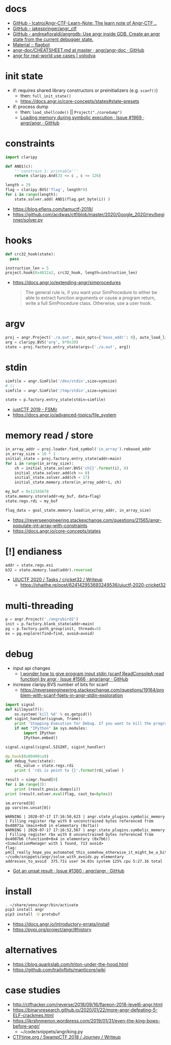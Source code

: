 # docs

- [GitHub \- lcatro/Angr\-CTF\-Learn\-Note: The learn note of Angr\-CTF \.\.](https://github.com/lcatro/Angr-CTF-Learn-Note)
- [GitHub \- jakespringer/angr\_ctf](https://github.com/jakespringer/angr_ctf)
- [GitHub \- andreafioraldi/angrgdb: Use angr inside GDB\. Create an angr state from the current debugger state\.](https://github.com/andreafioraldi/angrgdb)
- [Material :: flagbot](https://flagbot.ch/material/#lesson-5-constraint-solving-and-symbolic-execution-13-april-2020)
- [angr\-doc/CHEATSHEET\.md at master · angr/angr\-doc · GitHub](https://github.com/angr/angr-doc/blob/master/CHEATSHEET.md)
- [angr for real\-world use cases \| volodya](https://plowsec.github.io/angr-introspection-2024.html)

# init state

- if: requires shared library constructors or preinitializers (e.g. `scanf()`)
    - then: `full_init_state()`
    - https://docs.angr.io/core-concepts/states#state-presets
- if: process dump
    - then: `load_shellcode()` || `Project("./coredump")`
    - [Loading memory during symbolic execution · Issue \#1969 · angr/angr · GitHub](https://github.com/angr/angr/issues/1969)

# constraints

```python
import claripy

def AND1(c):
    '''constrain 1: printable'''
    return claripy.And(33 <= c , c <= 126)

length = 29
flag = claripy.BVS('flag', length*8)
for i in range(length):
    state.solver.add( AND1(flag.get_byte(i)) ) 
```

- https://blog.efiens.com/tamuctf-2019/
- https://github.com/acdwas/ctf/blob/master/2020/Google_2020/rev/beginner/solver.py

# hooks

```python
def crc32_hook(state):
  pass

instruction_len = 5
project.hook(0x4012a2, crc32_hook, length=instruction_len)
```

- https://docs.angr.io/extending-angr/simprocedures
    > The general rule is, if you want your SimProcedure to either be able to extract function arguments or cause a program return, write a full SimProcedure class. Otherwise, use a user hook.

# argv

```python
proj = angr.Project('./a.out', main_opts={'base_addr': 0}, auto_load_libs=False)
arg = claripy.BVS('arg', 8*0x20)
state = proj.factory.entry_state(args=['./a.out', arg])
```

# stdin

```python
simfile = angr.SimFile('/dev/stdin',size=symsize)
# ||
simfile = angr.SimFile('/tmp/stdin',size=symsize)

state = p.factory.entry_state(stdin=simfile)
```

- [justCTF 2019 - FSMir](https://ctftime.org/writeup/17632)
- https://docs.angr.io/advanced-topics/file_system

# memory read / store

```python
in_array_addr = proj.loader.find_symbol('in_array').rebased_addr
in_array_size = 16 * 1
initial_state = proj.factory.entry_state(addr=main)
for i in range(in_array_size):
    ch = initial_state.solver.BVS('ch{}'.format(i), 8)
    initial_state.solver.add(ch >= 0)
    initial_state.solver.add(ch < 17)
    initial_state.memory.store(in_array_addr+i, ch)

my_buf = 0x12345678
state.memory.store(addr=my_buf, data=flag)
state.regs.rdi = my_buf

flag_data = goal_state.memory.load(in_array_addr, in_array_size)
```

- https://reverseengineering.stackexchange.com/questions/21565/angr-populate-int-array-with-constraints
- https://docs.angr.io/core-concepts/states

# [!] endianess

```python
addr = state.regs.esi
b32 = state.memory.load(addr).reversed
```

- [UIUCTF 2020 / Tasks / cricket32 / Writeup](https://ctftime.org/writeup/22420)
    - https://ohaithe.re/post/624142953693249536/uiuctf-2020-cricket32

# multi-threading

```python
p = angr.Project('./angrybird2')
init = p.factory.blank_state(addr=main)
pg = p.factory.path_group(init, threads=8)
ex = pg.explore(find=find, avoid=avoid)
```

# debug

- input api changes
    - [I wonder how to give program input stdin \(scanf,ReadConsoleA,read function\) by angr · Issue \#1566 · angr/angr · GitHub](https://github.com/angr/angr/issues/1566)
- increase claripy.BVS number of bits for scanf
    - https://reverseengineering.stackexchange.com/questions/19164/problem-with-scanf-fgets-in-angr-stdin-exploration

```python
import signal
def killmyself():
    os.system('kill %d' % os.getpid())
def sigint_handler(signum, frame):
    print 'Stopping Execution for Debug. If you want to kill the programm issue: killmyself()'
    if not "IPython" in sys.modules:
        import IPython
        IPython.embed()

signal.signal(signal.SIGINT, sigint_handler)

@p.hook(0x00400ca9)
def debug_func(state):
    rdi_value = state.regs.rdi
    print ( 'rdi is point to {}'.format(rdi_value) )

result = simgr.found[0]
for i in range(3):
    print (result.posix.dumps(i))
print (result.solver.eval(flag, cast_to=bytes))
```

```
sm.errored[0]
pp vars(ex.unsat[0])

WARNING | 2020-07-17 17:16:50,623 | angr.state_plugins.symbolic_memory | Filling register rbp with 8 unconstrained bytes referenced from 0x40071a (main+0x0 in elementary (0x71a))
WARNING | 2020-07-17 17:16:52,567 | angr.state_plugins.symbolic_memory | Filling register rbx with 8 unconstrained bytes referenced from 0x4007b6 (function0+0x4 in elementary (0x7b6))
<SimulationManager with 1 found, 713 avoid>
flag: p4{I_really_hope_you_automated_this_somehow_otherwise_it_might_be_a_bit_frustrating_to_do_this_manually}????????????????????????
~/code/snippets/angr/solve_with_avoids.py elementary addresses_to_avoid  375.71s user 34.03s system 125% cpu 5:27.16 total
```

- [Got an unsat result · Issue \#1360 · angr/angr · GitHub](https://github.com/angr/angr/issues/1360)

# install

```bash
. ~/share/venv/angr/bin/activate
pip3 install angr
pip3 install -U protobuf
```

- https://docs.angr.io/introductory-errata/install
- https://pypi.org/project/angr/#history

# alternatives

- https://blog.quarkslab.com/triton-under-the-hood.html
- https://github.com/trailofbits/manticore/wiki

# case studies

- http://ctfhacker.com/reverse/2018/09/16/flareon-2018-level6-angr.html
- https://binaryresearch.github.io/2020/01/22/more-angr-defeating-5-ELF-crackmes.html
- https://jkrshnmenon.wordpress.com/2019/01/31/even-the-king-bows-before-angr/
    - ~/code/snippets/angr/king.py
- [CTFtime\.org / SwampCTF 2018 / Journey / Writeup](https://ctftime.org/writeup/9452)
